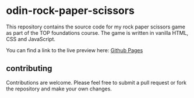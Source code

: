 # odin-rock-paper-scissors
This repository contains the source code for my rock paper scissors game as part of the TOP foundations course. The game is written in vanilla HTML, CSS and JavaScript.

You can find a link to the live preview here: [Github Pages](https://khumbolawo.github.io/odin-rock-paper-scissors/)

## contributing
Contributions are welcome. Please feel free to submit a pull request or fork the repository and make your own changes.
